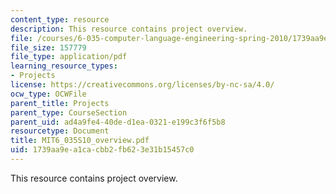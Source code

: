 ```yaml
---
content_type: resource
description: This resource contains project overview.
file: /courses/6-035-computer-language-engineering-spring-2010/1739aa9ea1cacbb2fb623e31b15457c0_MIT6_035S10_overview.pdf
file_size: 157779
file_type: application/pdf
learning_resource_types:
- Projects
license: https://creativecommons.org/licenses/by-nc-sa/4.0/
ocw_type: OCWFile
parent_title: Projects
parent_type: CourseSection
parent_uid: ad4a9fe4-40de-d1ea-0321-e199c3f6f5b8
resourcetype: Document
title: MIT6_035S10_overview.pdf
uid: 1739aa9e-a1ca-cbb2-fb62-3e31b15457c0
---
```

This resource contains project overview.